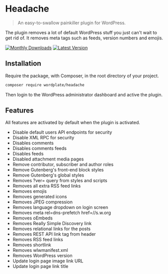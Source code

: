 # Headache

> An easy-to-swallow painkiller plugin for WordPress.

The plugin removes a lot of default WordPress stuff you just can't wait to get rid of. It removes meta tags such as feeds, version numbers and emojis.

[![Monthly Downloads](https://badgen.net/packagist/dm/wordplate/headache)](https://packagist.org/packages/wordplate/headache/stats)
[![Latest Version](https://badgen.net/packagist/v/wordplate/headache)](https://packagist.org/packages/wordplate/headache)

## Installation

Require the package, with Composer, in the root directory of your project.

```sh
composer require wordplate/headache
```

Then login to the WordPress administrator dashboard and active the plugin.

## Features

All features are activated by default when the plugin is activated.

- Disable default users API endpoints for security
- Disable XML RPC for security
- Disables comments
- Disables comments feeds
- Disables feeds
- Disabled attachment media pages
- Remove contributor, subscriber and author roles
- Remove Gutenberg's front-end block styles
- Remove Gutenberg's global styles
- Removes ?ver= query from styles and scripts
- Removes all extra RSS feed links
- Removes emojis
- Removes generated icons
- Removes JPEG compression
- Removes language dropdown on login screen
- Removes meta rel=dns-prefetch href=//s.w.org
- Removes oEmbeds
- Removes Really Simple Discovery link
- Removes relational links for the posts
- Removes REST API link tag from header
- Removes RSS feed links
- Removes shortlink
- Removes wlwmanifest.xml
- Removes WordPress version
- Update login page image link URL
- Update login page link title
